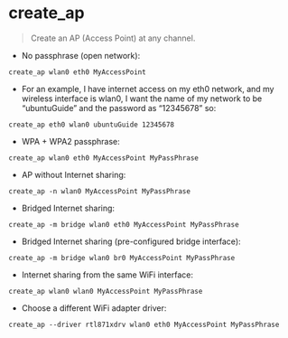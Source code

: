 # create_ap

> Create an AP (Access Point) at any channel. 

- No passphrase (open network):

`create_ap wlan0 eth0 MyAccessPoint`

- For an example, I have internet access on my eth0 network, and my wireless interface is wlan0, I want the name of my network to be “ubuntuGuide” and the password as “12345678” so:

`create_ap eth0 wlan0 ubuntuGuide 12345678`

- WPA + WPA2 passphrase:

`create_ap wlan0 eth0 MyAccessPoint MyPassPhrase`

- AP without Internet sharing:

`create_ap -n wlan0 MyAccessPoint MyPassPhrase`

- Bridged Internet sharing:

`create_ap -m bridge wlan0 eth0 MyAccessPoint MyPassPhrase`

- Bridged Internet sharing (pre-configured bridge interface):

`create_ap -m bridge wlan0 br0 MyAccessPoint MyPassPhrase`

- Internet sharing from the same WiFi interface:

`create_ap wlan0 wlan0 MyAccessPoint MyPassPhrase`

- Choose a different WiFi adapter driver:

`create_ap --driver rtl871xdrv wlan0 eth0 MyAccessPoint MyPassPhrase`
